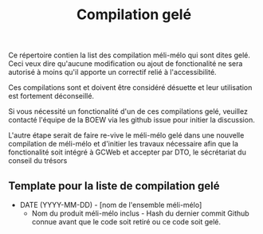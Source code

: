 ﻿---
title: "Compilation gelé"
---

Ce répertoire contien la list des compilation méli-mélo qui sont dites gelé. Ceci veux dire qu'aucune modification ou ajout de fonctionalité ne sera autorisé à moins qu'il apporte un correctif relié à l'accessibilité.

Ces compilations sont et doivent être considéré désuette et leur utilisation est fortement déconseillé.

Si vous nécessité un fonctionalité d'un de ces compilations gelé, veuillez contacté l'équipe de la BOEW via les github issue pour initier la discussion.

L'autre étape serait de faire re-vive le méli-mélo gelé dans une nouvelle compilation de méli-mélo et d'initier les travaux nécessaire afin que la fonctionalité soit intégré à GCWeb et accepter par DTO, le sécrétariat du conseil du trésors


## Template pour la liste de compilation gelé

* DATE (YYYY-MM-DD) - [nom de l'ensemble méli-mélo]
	- Nom du produit méli-mélo inclus - Hash du dernier commit Github connue avant que le code soit retiré ou ce code soit gelé.
